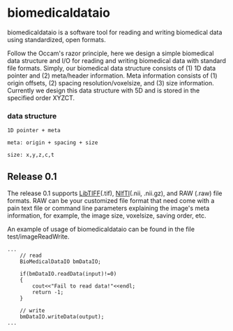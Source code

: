 # biomedicaldataio
biomedicaldataio is a software tool for reading and writing biomedical data using standardized, open formats.

Follow the Occam's razor principle, here we design a simple biomedical data structure and I/O for reading and writing biomedical data with standard file formats. Simply, our biomedical data structure consists of (1) 1D data pointer and (2) meta/header information. Meta information consists of (1) origin offsets, (2) spacing resolution/voxelsize, and (3) size information. Currently we design this data structure with 5D and is stored in the specified order XYZCT.

### data structure

```
1D pointer + meta

meta: origin + spacing + size

size: x,y,z,c,t
```

## Release 0.1
The release 0.1 supports [LibTIFF][](.tif), [NIfTI][](.nii, .nii.gz), and RAW (.raw) file formats. RAW can be your customized file format that need come with a pain text file or command line parameters explaining the image's meta information, for example, the image size, voxelsize, saving order, etc.

An example of usage of biomedicaldataio can be found in the file test/imageReadWrite.

```
...
    // read
    BioMedicalDataIO bmDataIO;

    if(bmDataIO.readData(input)!=0)
    {
        cout<<"Fail to read data!"<<endl;
        return -1;
    }

    // write
    bmDataIO.writeData(output);
...
```

##
[LibTIFF]: http://libtiff.maptools.org/
[NIfTI]: https://nifti.nimh.nih.gov/
